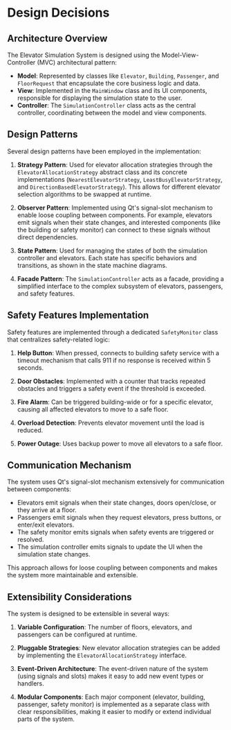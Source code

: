 # Design Decisions

## Architecture Overview

The Elevator Simulation System is designed using the Model-View-Controller (MVC) architectural pattern:

- **Model**: Represented by classes like `Elevator`, `Building`, `Passenger`, and `FloorRequest` that encapsulate the core business logic and data.
- **View**: Implemented in the `MainWindow` class and its UI components, responsible for displaying the simulation state to the user.
- **Controller**: The `SimulationController` class acts as the central controller, coordinating between the model and view components.

## Design Patterns

Several design patterns have been employed in the implementation:

1. **Strategy Pattern**: Used for elevator allocation strategies through the `ElevatorAllocationStrategy` abstract class and its concrete implementations (`NearestElevatorStrategy`, `LeastBusyElevatorStrategy`, and `DirectionBasedElevatorStrategy`). This allows for different elevator selection algorithms to be swapped at runtime.

2. **Observer Pattern**: Implemented using Qt's signal-slot mechanism to enable loose coupling between components. For example, elevators emit signals when their state changes, and interested components (like the building or safety monitor) can connect to these signals without direct dependencies.

3. **State Pattern**: Used for managing the states of both the simulation controller and elevators. Each state has specific behaviors and transitions, as shown in the state machine diagrams.

4. **Facade Pattern**: The `SimulationController` acts as a facade, providing a simplified interface to the complex subsystem of elevators, passengers, and safety features.

## Safety Features Implementation

Safety features are implemented through a dedicated `SafetyMonitor` class that centralizes safety-related logic:

1. **Help Button**: When pressed, connects to building safety service with a timeout mechanism that calls 911 if no response is received within 5 seconds.

2. **Door Obstacles**: Implemented with a counter that tracks repeated obstacles and triggers a safety event if the threshold is exceeded.

3. **Fire Alarm**: Can be triggered building-wide or for a specific elevator, causing all affected elevators to move to a safe floor.

4. **Overload Detection**: Prevents elevator movement until the load is reduced.

5. **Power Outage**: Uses backup power to move all elevators to a safe floor.

## Communication Mechanism

The system uses Qt's signal-slot mechanism extensively for communication between components:

- Elevators emit signals when their state changes, doors open/close, or they arrive at a floor.
- Passengers emit signals when they request elevators, press buttons, or enter/exit elevators.
- The safety monitor emits signals when safety events are triggered or resolved.
- The simulation controller emits signals to update the UI when the simulation state changes.

This approach allows for loose coupling between components and makes the system more maintainable and extensible.

## Extensibility Considerations

The system is designed to be extensible in several ways:

1. **Variable Configuration**: The number of floors, elevators, and passengers can be configured at runtime.

2. **Pluggable Strategies**: New elevator allocation strategies can be added by implementing the `ElevatorAllocationStrategy` interface.

3. **Event-Driven Architecture**: The event-driven nature of the system (using signals and slots) makes it easy to add new event types or handlers.

4. **Modular Components**: Each major component (elevator, building, passenger, safety monitor) is implemented as a separate class with clear responsibilities, making it easier to modify or extend individual parts of the system. 